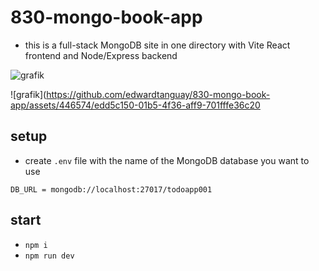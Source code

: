 # 830-mongo-book-app 

- this is a full-stack MongoDB site in one directory with Vite React frontend and Node/Express backend

![grafik](https://github.com/edwardtanguay/830-mongo-book-app/assets/446574/93410dff-a5f0-4814-8b07-704616902efb)

![grafik](https://github.com/edwardtanguay/830-mongo-book-app/assets/446574/edd5c150-01b5-4f36-aff9-701fffe36c20


## setup

- create `.env` file with the name of the MongoDB database you want to use

```
DB_URL = mongodb://localhost:27017/todoapp001
```

## start

- `npm i`
- `npm run dev`
